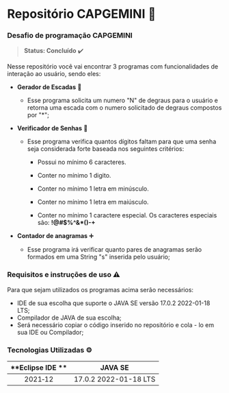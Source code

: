 # Repositório CAPGEMINI :rocket:
### Desafio de programação CAPGEMINI

>  **Status: Concluído** ✔️

Nesse repositório você vai encontrar 3 programas com funcionalidades de interação ao usuário, sendo eles: 

+ **Gerador de Escadas** 🧱
  - Esse programa solicita um numero "N" de degraus para o usuário e retorna uma escada com o numero solicitado de degraus compostos por "*";
+ **Verificador de Senhas** 🔑

  - Esse programa verifica quantos dígitos faltam para que uma senha seja considerada forte baseada nos seguintes critérios:

    - Possui no mínimo 6 caracteres.

    - Conter no mínimo 1 digito.

    - Conter no mínimo 1 letra em minúsculo.

    - Conter no mínimo 1 letra em maiúsculo.

    - Conter no mínimo 1 caractere especial. Os caracteres especiais são: **!@#$%^&\*()-+**
+ **Contador de anagramas** ➕
  - Esse programa irá verificar quanto pares de anagramas serão formados em uma String "s" inserida pelo usuário;

### Requisitos e instruções de uso ⚠️

Para que sejam utilizados os programas acima serão necessários: 

- IDE de sua escolha que suporte o JAVA SE versão 17.0.2  2022-01-18 LTS;
- Compilador de JAVA de sua escolha; 
- Será necessário copiar o código inserido no repositório e cola - lo em sua IDE ou Compilador;





### Tecnologias Utilizadas ⚙️

| **Eclipse IDE ** |        JAVA SE         |
| :--------------: | :--------------------: |
|     2021‑12      | 17.0.2  2022-01-18 LTS |













